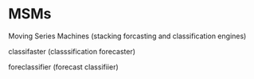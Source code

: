 # MSMs
 Moving Series Machines (stacking forcasting and classification engines)
 
classifaster (classsification forecaster)

foreclassifier (forecast classifiier)